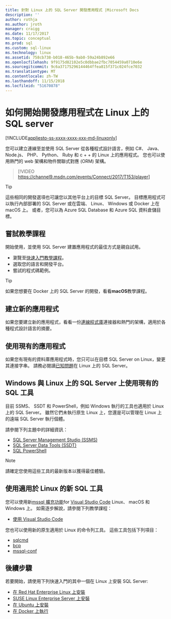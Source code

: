 ```yaml
---
title: 針對 Linux 上的 SQL Server 開發應用程式 |Microsoft Docs
description: ''
author: rothja
ms.author: jroth
manager: craigg
ms.date: 11/17/2017
ms.topic: conceptual
ms.prod: sql
ms.custom: sql-linux
ms.technology: linux
ms.assetid: 758cb738-b018-465b-9ab0-59a24b892e66
ms.openlocfilehash: 9f9175d82102e5c0dbbae2fbc7054459a0710e6e
ms.sourcegitcommit: 9c6a37175296144464ffea815f371c024fce7032
ms.translationtype: MT
ms.contentlocale: zh-TW
ms.lasthandoff: 11/15/2018
ms.locfileid: "51670878"
---
```

# <a name="how-to-get-started-developing-applications-for-sql-server-on-linux"></a>如何開始開發應用程式在 Linux 上的 SQL server

[!INCLUDE[appliesto-ss-xxxx-xxxx-xxx-md-linuxonly](../includes/appliesto-ss-xxxx-xxxx-xxx-md-linuxonly.md)]

您可以建立連線至並使用 SQL Server 從各種程式設計語言，例如 C#、 Java、 Node.js、 PHP、 Python、 Ruby 和 c + + 的 Linux 上的應用程式。 您也可以使用熱門的 web 架構和物件關聯式對應 (ORM) 架構。

> [!VIDEO https://channel9.msdn.com/events/Connect/2017/T153/player]

> [!TIP]
> 這些相同的開發選項也可讓您以其他平台上的目標 SQL Server。 目標應用程式可以執行內部部署的 SQL Server 或在雲端、 Linux、 Windows 或 Docker 上在 macOS 上。 或者，您可以為 Azure SQL Database 和 Azure SQL 資料倉儲目標。

## <a name="try-the-tutorials"></a>嘗試教學課程

開始使用，並使用 SQL Server 建置應用程式的最佳方式是親自試用。

- 瀏覽至[快速入門教學課程](https://aka.ms/sqldev)。
- 選取您的語言和開發平台。
- 嘗試的程式碼範例。

> [!TIP]
> 如果您想要在 Docker 上的 SQL Server 的開發，看看**macOS**教學課程。

## <a name="create-new-applications"></a>建立新的應用程式

如果您要建立新的應用程式，看看一份[連線程式庫](sql-server-linux-develop-connectivity-libraries.md)連接器和熱門的架構，適用於各種程式設計語言的摘要。

## <a name="use-existing-applications"></a>使用現有的應用程式

如果您有現有的資料庫應用程式時，您只可以在目標 SQL Server on Linux，變更其連接字串。 請務必閱讀[已知問題](sql-server-linux-release-notes.md)在 Linux 上的 SQL Server。

## <a name="use-existing-sql-tools-on-windows-with-sql-server-on-linux"></a>Windows 與 Linux 上的 SQL Server 上使用現有的 SQL 工具

目前 SSMS、 SSDT 和 PowerShell，例如 Windows 執行的工具也適用於 Linux 上的 SQL Server。 雖然它們未執行原生 Linux 上，您還是可以管理在 Linux 上的遠端 SQL Server 執行個體。 

請參閱下列主題中的詳細資訊：

- [SQL Server Management Studio (SSMS)](sql-server-linux-manage-ssms.md)
- [SQL Server Data Tools (SSDT)](sql-server-linux-develop-use-ssdt.md)
- [SQL PowerShell](sql-server-linux-manage-powershell.md)

> [!Note]
> 請確定您使用這些工具的最新版本以獲得最佳體驗。

## <a name="use-new-sql-tools-for-linux"></a>使用適用於 Linux 的新 SQL 工具

您可以使用新[mssql 擴充功能](https://aka.ms/mssql-marketplace)for [Visual Studio Code](https://code.visualstudio.com) Linux、 macOS 和 Windows 上。 如需逐步解說，請參閱下列教學課程：

- [使用 Visual Studio Code](sql-server-linux-develop-use-vscode.md)

您也可以使用新的原生適用於 Linux 的命令列工具。 這些工具包括下列項目：

- [sqlcmd](../tools/sqlcmd-utility.md)
- [bcp](sql-server-linux-migrate-bcp.md)
- [mssql-conf](sql-server-linux-configure-mssql-conf.md)

## <a name="next-steps"></a>後續步驟

若要開始，請使用下列快速入門的其中一個在 Linux 上安裝 SQL Server:

- [在 Red Hat Enterprise Linux 上安裝](quickstart-install-connect-red-hat.md)
- [SUSE Linux Enterprise Server 上安裝](quickstart-install-connect-suse.md)
- [在 Ubuntu 上安裝](quickstart-install-connect-ubuntu.md)
- [在 Docker 上執行](quickstart-install-connect-ubuntu.md)
